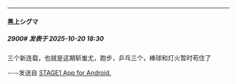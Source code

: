 ﻿
*****

####  黑上シグマ  
##### 2900#       发表于 2025-10-20 18:30

三个新连载，也就是这期斩蚩尤，跑步，乒乓三个，棒球和灯火暂时苟住了

----发送自 [STAGE1 App for Android.](http://stage1.5j4m.com/?1.47)

